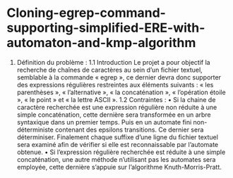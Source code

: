 # Cloning-egrep-command-supporting-simplified-ERE-with-automaton-and-kmp-algorithm

1.	Définition du problème :
1.1	Introduction
Le projet a pour objectif la recherche de chaînes de caractères au sein d’un fichier textuel, semblable à la commande « egrep », ce dernier devra donc supporter des expressions régulières restreintes aux éléments suivants : « les parenthèses », « l’alternative », « la concaténation », « l’opération étoile », « le point » et « la lettre ASCII ».
1.2	Contraintes :
•	Si la chaine de caractère recherchée est une expression régulière non réduite à une simple concaténation, cette dernière sera transformée en un arbre syntaxique dans un premier temps. Puis en un automate fini non-déterministe contenant des epsilons transitions. Ce dernier sera déterminiser. Finalement chaque suffixe d’une ligne du fichier textuel sera examiné afin de vérifier si elle est reconnaissable par l’automate obtenue.
•	Si l’expression régulière recherchée est réduite à une simple concaténation, une autre méthode n’utilisant pas les automates sera employée, cette dernière s’appuie sur l’algorithme Knuth-Morris-Pratt.
